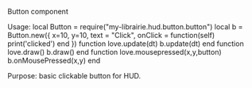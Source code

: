 Button component

Usage:
local Button = require("my-librairie.hud.button.button")
local b = Button.new({ x=10, y=10, text = "Click", onClick = function(self) print('clicked') end })
function love.update(dt) b.update(dt) end
function love.draw() b.draw() end
function love.mousepressed(x,y,button) b.onMousePressed(x,y) end

Purpose: basic clickable button for HUD.
